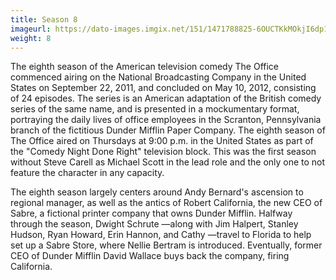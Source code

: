 ```yaml
---
title: Season 8
imageurl: https://dato-images.imgix.net/151/1471788825-6OUCTKkMOkjI6dp1nSR5HL7wcEN.jpg?ixlib=rb-1.1.0&ch=DPR%2CWidth&auto=compress%2Cformat
weight: 8
---
```


The eighth season of the American television comedy The Office commenced airing on the National Broadcasting Company in the United States on September 22, 2011, and concluded on May 10, 2012, consisting of 24 episodes. The series is an American adaptation of the British comedy series of the same name, and is presented in a mockumentary format, portraying the daily lives of office employees in the Scranton, Pennsylvania branch of the fictitious Dunder Mifflin Paper Company. The eighth season of The Office aired on Thursdays at 9:00 p.m. in the United States as part of the "Comedy Night Done Right" television block. This was the first season without Steve Carell as Michael Scott in the lead role and the only one to not feature the character in any capacity.

The eighth season largely centers around Andy Bernard's ascension to regional manager, as well as the antics of Robert California, the new CEO of Sabre, a fictional printer company that owns Dunder Mifflin. Halfway through the season, Dwight Schrute —along with Jim Halpert, Stanley Hudson, Ryan Howard, Erin Hannon, and Cathy —travel to Florida to help set up a Sabre Store, where Nellie Bertram is introduced. Eventually, former CEO of Dunder Mifflin David Wallace buys back the company, firing California.
